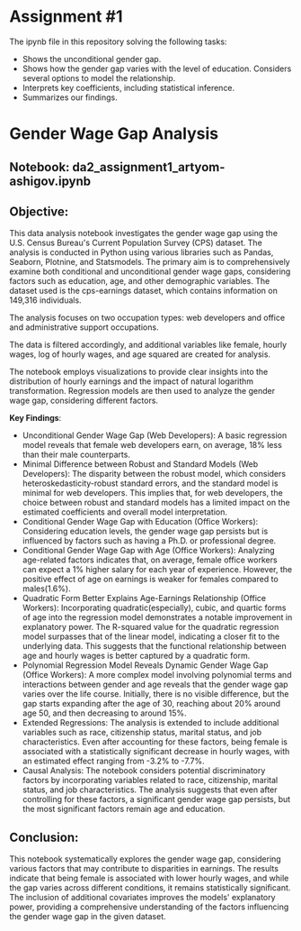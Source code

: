 # Assignment #1

The ipynb file in this repository solving the following tasks:
- Shows the unconditional gender gap.
- Shows how the gender gap varies with the level of education. Considers several options to model the
relationship.
- Interprets key coefficients, including statistical inference.
- Summarizes our findings.


# Gender Wage Gap Analysis
## Notebook: da2_assignment1_artyom-ashigov.ipynb
## Objective:
This data analysis notebook investigates the gender wage gap using the U.S. Census Bureau's Current Population Survey (CPS) dataset. The analysis is conducted in Python using various libraries such as Pandas, Seaborn, Plotnine, and Statsmodels.
The primary aim is to comprehensively examine both conditional and unconditional gender wage gaps, considering factors such as education, age, and other demographic variables.
The dataset used is the cps-earnings dataset, which contains information on 149,316 individuals. 

The analysis focuses on two occupation types: web developers and office and administrative support occupations.

The data is filtered accordingly, and additional variables like female, hourly wages, log of hourly wages, and age squared are created for analysis.

The notebook employs visualizations to provide clear insights into the distribution of hourly earnings and the impact of natural logarithm transformation. Regression models are then used to analyze the gender wage gap, considering different factors.

**Key Findings**:
- Unconditional Gender Wage Gap (Web Developers): A basic regression model reveals that female web developers earn, on average, 18% less than their male counterparts.
- Minimal Difference between Robust and Standard Models (Web Developers): The disparity between the robust model, which considers heteroskedasticity-robust standard errors, and the standard model is minimal for web developers. This implies that, for web developers, the choice between robust and standard models has a limited impact on the estimated coefficients and overall model interpretation.
- Conditional Gender Wage Gap with Education (Office Workers): Considering education levels, the gender wage gap persists but is influenced by factors such as having a Ph.D. or professional degree.
- Conditional Gender Wage Gap with Age (Office Workers): Analyzing age-related factors indicates that, on average, female office workers can expect a 1% higher salary for each year of experience. However, the positive effect of age on earnings is weaker for females compared to males(1.6%).
- Quadratic Form Better Explains Age-Earnings Relationship (Office Workers): Incorporating quadratic(especially), cubic, and quartic forms of age into the regression model demonstrates a notable improvement in explanatory power. The R-squared value for the quadratic regression model surpasses that of the linear model, indicating a closer fit to the underlying data. This suggests that the functional relationship between age and hourly wages is better captured by a quadratic form.
- Polynomial Regression Model Reveals Dynamic Gender Wage Gap (Office Workers): A more complex model involving polynomial terms and interactions between gender and age reveals that the gender wage gap varies over the life course. Initially, there is no visible difference, but the gap starts expanding after the age of 30, reaching about 20% around age 50, and then decreasing to around 15%.
- Extended Regressions: The analysis is extended to include additional variables such as race, citizenship status, marital status, and job characteristics. Even after accounting for these factors, being female is associated with a statistically significant decrease in hourly wages, with an estimated effect ranging from -3.2% to -7.7%.
- Causal Analysis: The notebook considers potential discriminatory factors by incorporating variables related to race, citizenship, marital status, and job characteristics. The analysis suggests that even after controlling for these factors, a significant gender wage gap persists, but the most significant factors remain age and education.
## Conclusion:
This notebook systematically explores the gender wage gap, considering various factors that may contribute to disparities in earnings. The results indicate that being female is associated with lower hourly wages, and while the gap varies across different conditions, it remains statistically significant. The inclusion of additional covariates improves the models' explanatory power, providing a comprehensive understanding of the factors influencing the gender wage gap in the given dataset.
